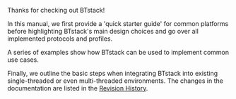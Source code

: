 Thanks for checking out BTstack! 

In this manual, we first provide a 'quick starter guide' for common platforms
before highlighting BTstack's main design choices and go over all implemented
protocols and profiles.

A series of examples show how BTstack can be used to implement common 
use cases. 

Finally, we outline the basic steps when integrating BTstack into existing single-threaded or even multi-threaded environments. The changes in the documentation are listed in the [Revision History](revision_history).


